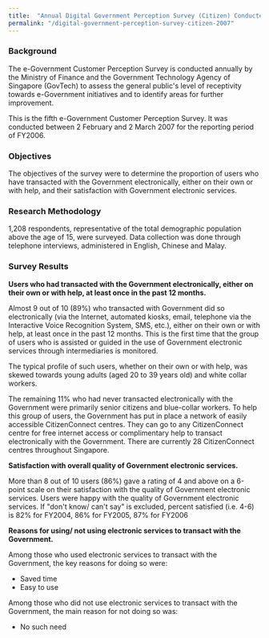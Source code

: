 ```yaml
---
title:  "Annual Digital Government Perception Survey (Citizen) Conducted in 2007"
permalink: "/digital-government-perception-survey-citizen-2007"
---
```


### **Background**

The e-Government Customer Perception Survey is conducted annually by the Ministry of Finance and the Government Technology Agency of Singapore (GovTech) to assess the general public's level of receptivity towards e-Government initiatives and to identify areas for further improvement.

This is the fifth e-Government Customer Perception Survey. It was conducted between 2 February and 2 March 2007 for the reporting period of FY2006.

### **Objectives**

The objectives of the survey were to determine the proportion of users who have transacted with the Government electronically, either on their own or with help, and their satisfaction with Government electronic services.

### **Research Methodology**

1,208 respondents, representative of the total demographic population above the age of 15, were surveyed. Data collection was done through telephone interviews, administered in English, Chinese and Malay.

### **Survey Results**

**Users who had transacted with the Government electronically, either on their own or with help, at least once in the past 12 months.**

Almost 9 out of 10 (89%) who transacted with Government did so electronically (via the Internet, automated kiosks, email, telephone via the Interactive Voice Recognition System, SMS, etc.), either on their own or with help, at least once in the past 12 months. This is the first time that the group of users who is assisted or guided in the use of Government electronic services through intermediaries is monitored.

The typical profile of such users, whether on their own or with help, was skewed towards young adults (aged 20 to 39 years old) and white collar workers.

The remaining 11% who had never transacted electronically with the Government were primarily senior citizens and blue-collar workers. To help this group of users, the Government has put in place a network of easily accessible CitizenConnect centres. They can go to any CitizenConnect centre for free internet access or complimentary help to transact electronically with the Government. There are currently 28 CitizenConnect centres throughout Singapore.

**Satisfaction with overall quality of Government electronic services.**

More than 8 out of 10 users (86%) gave a rating of 4 and above on a 6-point scale on their satisfaction with the quality of Government electronic services. Users were happy with the quality of Government electronic services.
If "don't know/ can't say" is excluded,  percent satisfied (i.e. 4-6) is 82% for FY2004, 86% for FY2005, 87% for FY2006


**Reasons for using/ not using electronic services to transact with the Government.**

Among those who used electronic services to transact with the Government, the key reasons for doing so were:

* Saved time
* Easy to use

Among those who did not use electronic services to transact with the Government, the main reason for not doing so was:

* No such need
